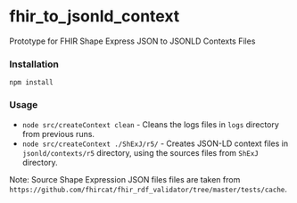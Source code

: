 # fhir_to_jsonld_context
Prototype for FHIR Shape Express JSON to JSONLD Contexts Files

### Installation
`npm install`

### Usage
*   `node src/createContext clean`  - Cleans the logs files in `logs` directory from previous runs.
*   `node src/createContext ./ShExJ/r5/` - Creates JSON-LD context files in `jsonld/contexts/r5` directory, using the sources files from `ShExJ` directory.

Note: Source Shape Expression JSON files files are taken from `https://github.com/fhircat/fhir_rdf_validator/tree/master/tests/cache`.

